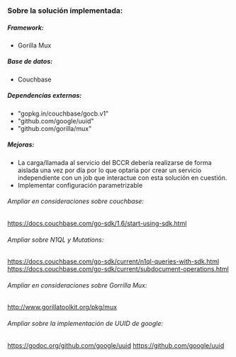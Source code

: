 ### Sobre la solución implementada:
##### Framework:
- Gorilla Mux
##### Base de datos:
- Couchbase
##### Dependencias externas:
- "gopkg.in/couchbase/gocb.v1"
- "github.com/google/uuid"
- "github.com/gorilla/mux"
##### Mejoras:
- La carga/llamada al servicio del BCCR debería realizarse de forma aislada una
  vez por día por lo que optaría por crear un servicio independiente con un job
  que interactue con esta solución en cuestión.
- Implementar configuración parametrizable

###### Ampliar en consideraciones sobre couchbase:
https://docs.couchbase.com/go-sdk/1.6/start-using-sdk.html

###### Ampliar sobre N1QL y Mutations:
https://docs.couchbase.com/go-sdk/current/n1ql-queries-with-sdk.html
https://docs.couchbase.com/go-sdk/current/subdocument-operations.html

###### Ampliar en consideraciones sobre Gorrilla Mux:
http://www.gorillatoolkit.org/pkg/mux

###### Ampliar sobre la implementación de UUID de google:
https://godoc.org/github.com/google/uuid
https://github.com/google/uuid
